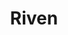 ---
artist: UMFANG
title: Riven
apple_link: ""
link: 'https://www.dropbox.com/s/h8jln1mdizre24o/UMFANG.zip?dl=1'
content: ""
new_image: ../assets/FFWD/Umfang.jpg
published_date: '2020-03-28T02:18:41.000Z'
---